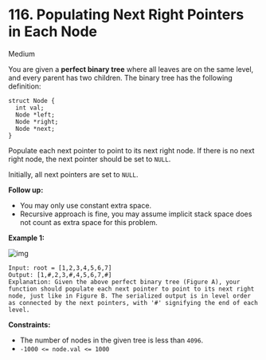 # 116. Populating Next Right Pointers in Each Node

Medium

You are given a **perfect binary tree** where all leaves are on the same level, and every parent has two children. The binary tree has the following definition:

```
struct Node {
  int val;
  Node *left;
  Node *right;
  Node *next;
}
```

Populate each next pointer to point to its next right node. If there is no next right node, the next pointer should be set to `NULL`.

Initially, all next pointers are set to `NULL`.

 

**Follow up:**

- You may only use constant extra space.
- Recursive approach is fine, you may assume implicit stack space does not count as extra space for this problem.

 

**Example 1:**

![img](https://assets.leetcode.com/uploads/2019/02/14/116_sample.png)

```
Input: root = [1,2,3,4,5,6,7]
Output: [1,#,2,3,#,4,5,6,7,#]
Explanation: Given the above perfect binary tree (Figure A), your function should populate each next pointer to point to its next right node, just like in Figure B. The serialized output is in level order as connected by the next pointers, with '#' signifying the end of each level.
```

 

**Constraints:**

- The number of nodes in the given tree is less than `4096`.
- `-1000 <= node.val <= 1000`